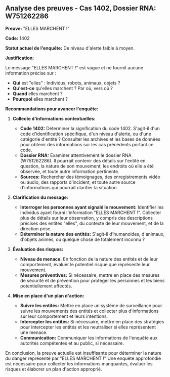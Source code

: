 ## Analyse des preuves - Cas 1402, Dossier RNA: W751262286

**Preuve:** "ELLES MARCHENT !"

**Code:** 1402 

**Statut actuel de l'enquête:** De niveau d'alerte faible à moyen.

**Justification:**

Le message "ELLES MARCHENT !" est vague et ne fournit aucune information précise sur :

* **Qui** est "elles" :  Individus, robots, animaux, objets ? 
* **Qu'est-ce** qu'elles marchent ? Par où, vers où ? 
* **Quand** elles marchent ? 
* **Pourquoi** elles marchent ?  

**Recommandations pour avancer l'enquête:**

1. **Collecte d'informations contextuelles:**
    * **Code 1402:** Déterminer la signification du code 1402.  S'agit-il d'un code d'identification spécifique, d'un niveau d'alerte, ou d'une catégorie d'entité ? Consulter les archives et les bases de données pour obtenir des informations sur les cas précédents portant ce code.
    * **Dossier RNA:** Examiner attentivement le dossier RNA (W751262286).  Il pourrait contenir des détails sur l'entité en question, la nature de son mouvement, les endroits où elle a été observée, et toute autre information pertinente. 
    * **Sources:**  Rechercher des témoignages, des enregistrements vidéo ou audio, des rapports d'incident, et toute autre source d'informations qui pourrait clarifier la situation.

2. **Clarification du message:** 

    * **Interroger les personnes ayant signalé le mouvement:** Identifier les individus ayant fourni l'information "ELLES MARCHENT !".  Collecter plus de détails sur leur observation, y compris des descriptions précises des entités "elles", du contexte de leur mouvement, et de la direction prise.
    * **Déterminer la nature des entités:**  S'agit-il d'humanoides, d'animaux, d'objets animés, ou quelque chose de totalement inconnu ? 

3. **Évaluation des risques:**

    * **Niveau de menace:**  En fonction de la nature des entités et de leur comportement, évaluer le potentiel risque que représente leur mouvement.
    * **Mesures préventives:**  Si nécessaire, mettre en place des mesures de sécurité et de prévention pour protéger les personnes et les biens potentiellement affectés.

4. **Mise en place d'un plan d'action:** 

    *   **Suivre les entités:** Mettre en place un système de surveillance pour suivre les mouvements des entités et collecter plus d'informations sur leur comportement et leurs intentions.
    *  **Intercepter les entités:** Si nécessaire, mettre en place des stratégies pour intercepter les entités et les neutraliser si elles représentent une menace.
    *   **Communication:**  Communiquer les informations de l'enquête aux autorités compétentes et au public, si nécessaire.


En conclusion, la preuve actuelle est insuffisante pour déterminer la nature du danger représenté par "ELLES MARCHENT !"  Une enquête approfondie est nécessaire pour collecter les informations manquantes, évaluer les risques et élaborer un plan d'action approprié. 

